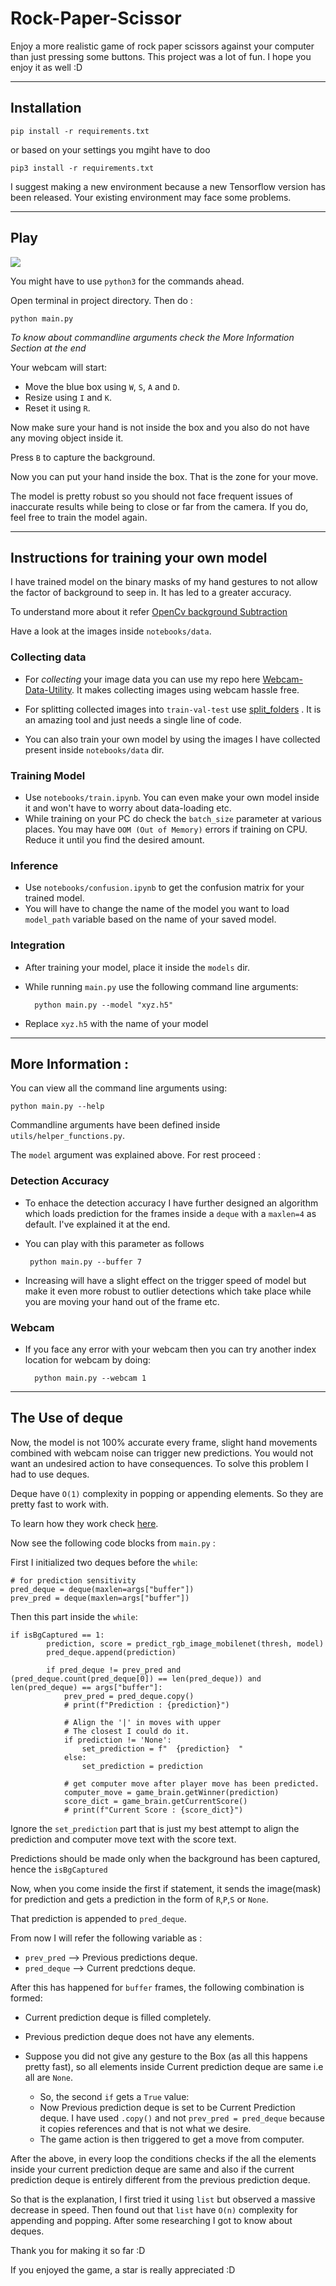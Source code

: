 # Rock-Paper-Scissor

Enjoy a more realistic game of rock paper scissors against your computer than just pressing some buttons. This project was a lot of fun. I hope you enjoy it as well :D

---

## Installation

    pip install -r requirements.txt

or based on your settings you mgiht have to doo

    pip3 install -r requirements.txt

I suggest making a new environment because a new Tensorflow version has been released. Your existing environment may face some problems.

---

## Play

![](https://github.com/janmejai2002/Rock-Paper-Scissor/blob/master/RPS.gif)

You might have to use `python3` for the commands ahead.

Open terminal in project directory. Then do :

    python main.py

_To know about commandline arguments check the More Information Section at the end_

Your webcam will start:

 - Move the blue box using `W`, `S`, `A` and `D`.
 - Resize using `I` and `K`.
 - Reset it using `R`.

Now make sure your hand is not inside the box and you also do not have any moving object inside it.

Press `B` to capture the background.

Now you can put your hand inside the box. That is the zone for your move.

The model is pretty robust so you should not face frequent issues of inaccurate results while being to close or far from the camera. If you do, feel free to train the model again.

---

## Instructions for training your own model

I have trained model on the binary masks of my hand gestures to not allow the factor of background to seep in. It has led to a greater accuracy.  

To understand more about it refer [OpenCv background Subtraction]((https://docs.opencv.org/3.4/d1/dc5/tutorial_background_subtraction.html#:~:text=OpenCV%3A%20How%20to%20Use%20Background%20Subtraction%20Methods&text=Background%20subtraction%20(BS)%20is%20a,scene)%20by%20using%20static%20cameras.)

Have a look at the images inside `notebooks/data`.

### Collecting data

 - For _collecting_ your image data you can use my repo here [Webcam-Data-Utility](https://github.com/janmejai2002/Webcam-Data-Utility). It makes collecting images using webcam hassle free.

 - For splitting collected images into `train-val-test` use [split_folders](https://pypi.org/project/split-folders/) .  It is an amazing tool and just needs a single line of code.
 - You can also train your own model by using the images I have collected present inside `notebooks/data` dir.

### Training Model

 - Use `notebooks/train.ipynb`. You can even make your own model inside it and won't have to worry about data-loading etc.
 - While training on your PC do check the `batch_size` parameter at various places. You may have `OOM (Out of Memory)` errors if training on CPU. Reduce it until you find the desired amount.

### Inference

- Use `notebooks/confusion.ipynb` to get the confusion matrix for your trained model.
- You will have to change the name of the model you want to load `model_path` variable based on the name of your saved model.

### Integration
- After training your model, place it inside the `models` dir.

- While running `main.py` use the following command line arguments:


        python main.py --model "xyz.h5"

 - Replace `xyz.h5` with the name of your model

---

## More Information :

You can view all the command line arguments using:

    python main.py --help

Commandline arguments have been defined inside `utils/helper_functions.py`.

The `model` argument was explained above. For rest proceed :

### Detection Accuracy

 - To enhace the detection accuracy I have further designed an algorithm which loads prediction for the frames inside a `deque` with a `maxlen=4` as default. I've explained it at the end.

 - You can play with this parameter as follows

        python main.py --buffer 7

 - Increasing will have a slight effect on the trigger speed of model but make it even more robust to outlier detections which take place while you are moving your hand out of the frame etc.


### Webcam

- If you face any error with your webcam then you can try another index location for webcam by doing:
  
        python main.py --webcam 1

---

## The Use of deque


Now, the model is not 100% accurate every frame, slight hand movements combined with webcam noise can trigger new predictions. You would not want an undesired action to have consequences. To solve this problem I had to use deques.

Deque have `O(1)` complexity in popping or appending elements. So they are pretty fast to work with.


To learn how they work check [here](https://docs.python.org/3/library/collections.html#collections.deque).



Now see the following code blocks from `main.py` :

First I initialized two deques before the `while`:

    # for prediction sensitivity
    pred_deque = deque(maxlen=args["buffer"])
    prev_pred = deque(maxlen=args["buffer"])


Then this part inside the `while`:


    if isBgCaptured == 1:
            prediction, score = predict_rgb_image_mobilenet(thresh, model)
            pred_deque.append(prediction)

            if pred_deque != prev_pred and (pred_deque.count(pred_deque[0]) == len(pred_deque)) and len(pred_deque) == args["buffer"]:
                prev_pred = pred_deque.copy()
                # print(f"Prediction : {prediction}")

                # Align the '|' in moves with upper
                # The closest I could do it.
                if prediction != 'None':
                    set_prediction = f"  {prediction}  "
                else:
                    set_prediction = prediction

                # get computer move after player move has been predicted.
                computer_move = game_brain.getWinner(prediction)
                score_dict = game_brain.getCurrentScore()
                # print(f"Current Score : {score_dict}")


Ignore the `set_prediction` part that is just my best attempt to align the prediction and computer move text with the score text.

Predictions should be made only when the background has been captured, hence the `isBgCaptured`

Now, when you come inside the first if statement, it sends the image(mask) for prediction and gets a prediction in the form of `R`,`P`,`S` or `None`.

That prediction is appended to `pred_deque`.

From now I will refer the following variable as :

- `prev_pred` --> Previous predictions deque.
- `pred_deque` --> Current predctions deque.


After this has happened for `buffer` frames, the following combination is formed:
-  Current prediction deque is filled completely.
-  Previous prediction deque does not have any elements.
-  Suppose you did not give any gesture to the Box (as all this happens pretty fast), so all elements inside Current prediction deque are same i.e all are `None`.

    - So, the second `if` gets a `True` value:
    - Now Previous prediction deque is set to be Current Prediction deque. I have used `.copy()` and not `prev_pred = pred_deque` because it copies references and that is not what we desire.
    - The game action is then triggered to get a move from computer.

After the above, in every loop the conditions checks if the all the elements inside your current prediction deque are same and also if the current prediction deque is entirely different from the previous prediction deque.

So that is the explanation, I first tried it using `list` but observed a massive decrease in speed. Then found out that `list` have `O(n)` complexity for appending and popping. After some researching I got to know about deques.



Thank you for making it so far :D

If you enjoyed the game, a star is really appreciated :D
